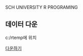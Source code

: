 SCH UNIVERSITY R PROGRAMING

## 데이터 다운
c:/rtemp에 위치

[다운하기](https://www.dropbox.com/scl/fo/1ydk8y95y8xmuiim85x7s/ALVm4Dq_oHMiWbktPX8Coxw?rlkey=w2evn6pskgtj2uat0vgal2rsz&dl=0)
